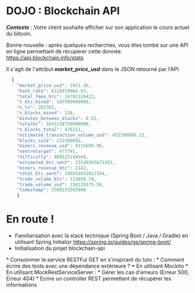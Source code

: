 DOJO : Blockchain API
==

**_Contexte_** : Votre client souhaite afficher sur son application le cours actuel du bitcoin.  

Bonne nouvelle : après quelques recherches, vous êtes tombé sur une API en ligne permettant de récupérer cette donnée.
<https://api.blockchain.info/stats>

Il s'agit de l'attribut **_market_price_usd_** dans le JSON retourné par l'API

```javascript
  {
    "market_price_usd": 1921.36,
    "hash_rate": 6318919966.63,
    "total_fees_btc": 16702126422,
    "n_btc_mined": 197500000000,
    "n_tx": 202382,
    "n_blocks_mined": 158,
    "minutes_between_blocks": 8.52,
    "totalbc": 1645138750000000,
    "n_blocks_total": 476111,
    "estimated_transaction_volume_usd": 452296888.13,
    "blocks_size": 132380692,
    "miners_revenue_usd": 4115609.96,
    "nextretarget": 477791,
    "difficulty": 804525194568,
    "estimated_btc_sent": 23540363671203,
    "miners_revenue_btc": 2142,
    "total_btc_sent": 195854651821504,
    "trade_volume_btc": 122899.74,
    "trade_volume_usd": 236135575.50,
    "timestamp": 1500233265000
    }
``` 

En route ! 
=

* Familiarisation avec la stack technique (Spring Boot / Java / Gradle) en utilisant Spring Initializr
<https://spring.io/guides/gs/spring-boot/>
* Initialisation du projet blockchain-api
<LIEN GITHUB>
* Consommer le service RESTFul GET <https://api.blockchain.info/stats> en s'inspirant du tuto : <https://spring.io/guides/gs/consuming-rest/>
* Comment écrire des tests avec une dépendance extérieure ?
  * En utilisant Mockito
  * En utilisant MockRestServiceServer : <https://objectpartners.com/2013/01/09/rest-client-testing-with-mockrestserviceserver/>
* Gérer les cas d'erreurs (Erreur 500, Erreur 404)
* Ecrire un controller REST permettant de récupérer les informations

